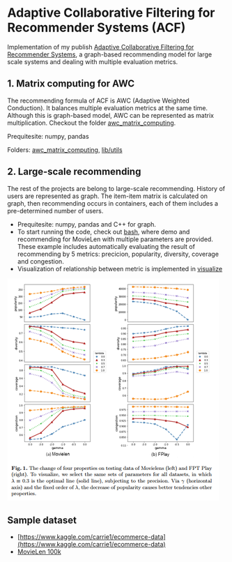 # Adaptive Collaborative Filtering for Recommender Systems (ACF)

Implementation of my publish [Adaptive Collaborative Filtering for Recommender Systems](https://doi.org/10.1007/978-3-030-23182-8_9), a graph-based recommending model for large scale systems and dealing with multiple evaluation metrics.


## 1. Matrix computing for AWC

The recommending formula of ACF is AWC (Adaptive Weighted Conduction). It balances multiple evaluation metrics at the same time. Although this is graph-based model, AWC can be represented as matrix multiplication. Checkout the folder [awc_matrix_computing](/awc_matrix_computing).

Prequitesite: numpy, pandas

Folders: [awc_matrix_computing](/awc_matrix_computing), [lib/utils](/lib/utils)

## 2. Large-scale recommending

The rest of the projects are belong to large-scale recommending. History of users are represented as graph. The item-item matrix is calculated on graph, then recommending occurs in containers, each of them includes a pre-determined number of users.  

+ Prequitesite: numpy, pandas and C++ for graph.
+ To start running the code, check out [bash](/bash), where demo and recommending for MovieLen with multiple parameters are provided. These example includes automatically evaluating the result of recommending by 5 metrics: precicion, popularity, diversity, coverage and congestion.
+ Visualization of relationship between metric is implemented in [visualize](/visualize)

![visualize/metric_relationship.png](visualize/metric_relationship.png)

## Sample dataset
 - [https://www.kaggle.com/carrie1/ecommerce-data](https://www.kaggle.com/carrie1/ecommerce-data)
 - [MovieLen 100k](https://grouplens.org/datasets/movielens/100k/)

